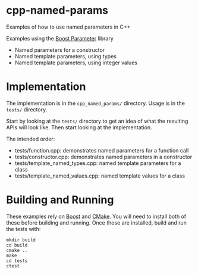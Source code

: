 # cpp-named-params

Examples of how to use named parameters in C++

Examples using the
[Boost Parameter](http://www.boost.org/doc/libs/1_64_0/libs/parameter/) library

* Named parameters for a constructor
* Named template parameters, using types
* Named template parameters, using integer values

# Implementation

The implementation is in the ```cpp_named_params/``` directory. Usage is in
the ```tests/``` directory.

Start by looking at the ```tests/``` directory to get an idea of what the
resulting APIs will look like. Then start looking at the implementation.

The intended order:

* tests/function.cpp: demonstrates named parameters for a function call
* tests/constructor.cpp: demonstrates named parameters in a constructor
* tests/template_named_types.cpp: named template parameters for a class
* tests/template_named_values.cpp: named template values for a class

# Building and Running

These examples rely on [Boost](http://www.boost.org) and
[CMake](https://cmake.org). You will need to install both of these before
building and running. Once those are installed, build and run the tests with:

```
mkdir build
cd build
cmake ..
make
cd tests
ctest
```
